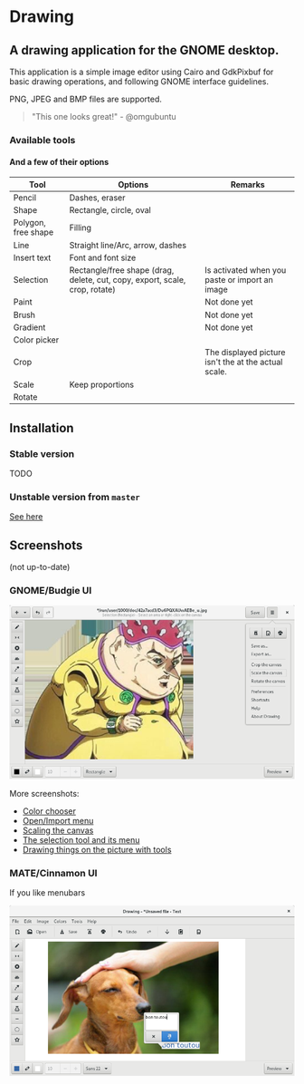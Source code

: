 # Drawing

## A drawing application for the GNOME desktop.

This application is a simple image editor using Cairo and GdkPixbuf for basic drawing operations, and following GNOME interface guidelines.

PNG, JPEG and BMP files are supported.

>"This one looks great!" - @omgubuntu

### Available tools

#### And a few of their options

| Tool      | Options   | Remarks   |
|-----------|-----------|-----------|
|Pencil     |Dashes, eraser |       |
|Shape      |Rectangle, circle, oval | |
|Polygon, free shape |Filling |     |
|Line       |Straight line/Arc, arrow, dashes | |
|Insert text |Font and font size |  |
|Selection  |Rectangle/free shape (drag, delete, cut, copy, export, scale, crop, rotate) |Is activated when you paste or import an image |
|Paint      |           |Not done yet |
|Brush      |           |Not done yet |
|Gradient   |           |Not done yet |
|Color picker |         |           |
|Crop       |           |The displayed picture isn't the at the actual scale. |
|Scale      |Keep proportions |     |
|Rotate     |           |           |

## Installation

### Stable version

TODO

### Unstable version from `master`

[See here](./INSTALL_FROM_SOURCE.md)

## Screenshots

(not up-to-date)

### GNOME/Budgie UI

![GNOME/Budgie UI](./data/screenshots/gnome_screenshot_menu.png)

More screenshots:

- [Color chooser](./data/screenshots/gnome_screenshot_colors.png)
- [Open/Import menu](./data/screenshots/gnome_screenshot_open.png)
- [Scaling the canvas](./data/screenshots/gnome_screenshot_scale.png)
- [The selection tool and its menu](./data/screenshots/gnome_screenshot_selection.png)
- [Drawing things on the picture with tools](./data/screenshots/gnome_screenshot_tools.png)

### MATE/Cinnamon UI

If you like menubars

![MATE/Cinnamon UI](./data/screenshots/mate_screenshot_text.png)
